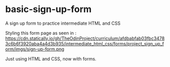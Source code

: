# basic-sign-up-form
A sign up form to practice intermediate HTML and CSS

Styling this form page as seen in : https://cdn.statically.io/gh/TheOdinProject/curriculum/afdbabfab03fbc34783c6b6f3920aba4a4d3b935/intermediate_html_css/forms/project_sign_up_form/imgs/sign-up-form.png

Just using HTML and CSS, now with forms.